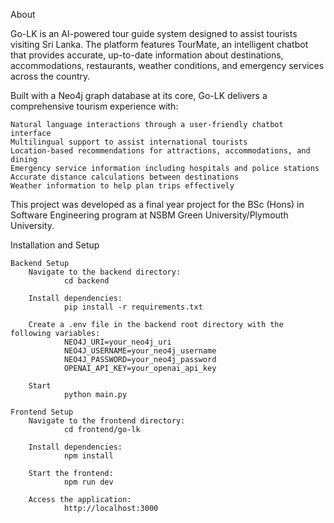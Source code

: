 About

Go-LK is an AI-powered tour guide system designed to assist tourists visiting Sri Lanka. The platform features TourMate, an intelligent chatbot that provides accurate, up-to-date information about destinations, accommodations, restaurants, weather conditions, and emergency services across the country.

Built with a Neo4j graph database at its core, Go-LK delivers a comprehensive tourism experience with:

	Natural language interactions through a user-friendly chatbot interface
	Multilingual support to assist international tourists
	Location-based recommendations for attractions, accommodations, and dining
	Emergency service information including hospitals and police stations
	Accurate distance calculations between destinations
	Weather information to help plan trips effectively

This project was developed as a final year project for the BSc (Hons) in Software Engineering program at NSBM Green University/Plymouth University.


Installation and Setup

	Backend Setup
 		Navigate to the backend directory:
				cd backend
		
		Install dependencies:
				pip install -r requirements.txt
		
		Create a .env file in the backend root directory with the following variables:
				NEO4J_URI=your_neo4j_uri
				NEO4J_USERNAME=your_neo4j_username
				NEO4J_PASSWORD=your_neo4j_password
				OPENAI_API_KEY=your_openai_api_key
		
 		Start
	 			python main.py

	Frontend Setup
 		Navigate to the frontend directory:
	 			cd frontend/go-lk

	 	Install dependencies:
	 			npm install

	 	Start the frontend:
	 			npm run dev

	 	Access the application:
	 			http://localhost:3000

	
